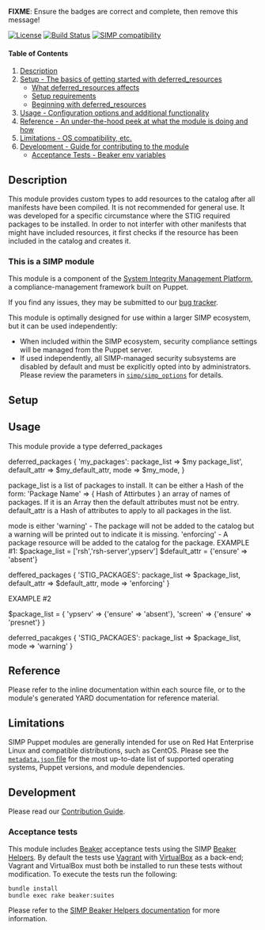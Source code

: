 **FIXME**: Ensure the badges are correct and complete, then remove this message!

[![License](http://img.shields.io/:license-apache-blue.svg)](http://www.apache.org/licenses/LICENSE-2.0.html) [![Build Status](https://travis-ci.org/simp/pupmod-simp-deferred_resources.svg)](https://travis-ci.org/simp/pupmod-simp-deferred_resources) [![SIMP compatibility](https://img.shields.io/badge/SIMP%20compatibility-6.*-orange.svg)](https://img.shields.io/badge/SIMP%20compatibility-6.*-orange.svg)

#### Table of Contents

1. [Description](#description)
2. [Setup - The basics of getting started with deferred_resources](#setup)
    * [What deferred_resources affects](#what-deferred_resources-affects)
    * [Setup requirements](#setup-requirements)
    * [Beginning with deferred_resources](#beginning-with-deferred_resources)
3. [Usage - Configuration options and additional functionality](#usage)
4. [Reference - An under-the-hood peek at what the module is doing and how](#reference)
5. [Limitations - OS compatibility, etc.](#limitations)
6. [Development - Guide for contributing to the module](#development)
    * [Acceptance Tests - Beaker env variables](#acceptance-tests)

## Description

This module provides custom types to add resources to the catalog after all manifests have been compiled.  It is not recommended for general use.  It was developed for a specific circumstance where the STIG required packages to be installed.  In order to not interfer with other manifests that might have included resources, it first checks if the resource has been included in the catalog and creates it.  

### This is a SIMP module

This module is a component of the [System Integrity Management
Platform](https://github.com/NationalSecurityAgency/SIMP), a
compliance-management framework built on Puppet.

If you find any issues, they may be submitted to our [bug
tracker](https://simp-project.atlassian.net/).


This module is optimally designed for use within a larger SIMP ecosystem, but
it can be used independently:

 * When included within the SIMP ecosystem, security compliance settings will
   be managed from the Puppet server.
 * If used independently, all SIMP-managed security subsystems are disabled by
   default and must be explicitly opted into by administrators.  Please review
   the parameters in
   [`simp/simp_options`](https://github.com/simp/pupmod-simp-simp_options) for
   details.

## Setup

## Usage

This module provide a type deferred_packages

   deferred_packages { 'my_packages':
      package_list => $my package_list',
      default_attr => $my_default_attr,
      mode         => $my_mode,
   }

package_list  is a list of packages to install. It can be either a Hash of the form:
     'Package Name' => { Hash of Attirbutes }
     an array of names of packages.  If it is an Array then the default attributes
     must not be entry.
default_attr  is a Hash of attributes to apply to all packages in the list.

mode is either 
     'warning' - The package will not be added to the catalog but a warning
          will be printed out to indicate it is missing.
     'enforcing' - A package resource will be added to the catalog for the package.
EXAMPLE #1:
$package_list = ['rsh','rsh-server',ypserv']
$default_attr = {'ensure' => 'absent'}

deffered_packages { 'STIG_PACKAGES':
    package_list => $package_list,
    default_attr => $default_attr,
    mode         => 'enforcing'
}

EXAMPLE #2

$package_list = {
  'ypserv' => {'ensure' => 'absent'},
  'screen' => {'ensure' => 'presnet'}
}

deferred_pacakges { 'STIG_PACKAGES':
   package_list => $package_list,
   mode         => 'warning'
}

## Reference


Please refer to the inline documentation within each source file, or to the
module's generated YARD documentation for reference material.

## Limitations

SIMP Puppet modules are generally intended for use on Red Hat Enterprise Linux
and compatible distributions, such as CentOS. Please see the
[`metadata.json` file](./metadata.json) for the most up-to-date list of
supported operating systems, Puppet versions, and module dependencies.

## Development


Please read our [Contribution Guide](http://simp-doc.readthedocs.io/en/stable/contributors_guide/index.html).

### Acceptance tests

This module includes [Beaker](https://github.com/puppetlabs/beaker) acceptance
tests using the SIMP [Beaker Helpers](https://github.com/simp/rubygem-simp-beaker-helpers).
By default the tests use [Vagrant](https://www.vagrantup.com/) with
[VirtualBox](https://www.virtualbox.org) as a back-end; Vagrant and VirtualBox
must both be installed to run these tests without modification. To execute the
tests run the following:

```shell
bundle install
bundle exec rake beaker:suites
```


Please refer to the [SIMP Beaker Helpers documentation](https://github.com/simp/rubygem-simp-beaker-helpers/blob/master/README.md)
for more information.
